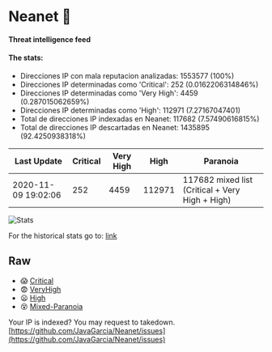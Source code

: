 # Neanet :hocho:
#### Threat intelligence feed
#### The stats:

- Direcciones IP con mala reputacion analizadas: 1553577 (100%)
- Direcciones IP determinadas como 'Critical':  252 (0.0162206314846%)
- Direcciones IP determinadas como 'Very High':  4459 (0.287015062659%)
- Direcciones IP determinadas como 'High':  112971 (7.27167047401)
- Total de direcciones IP indexadas en Neanet:  117682 (7.57490616815%)
- Total de direcciones IP descartadas en Neanet:  1435895 (92.4250938318%)

| Last Update | Critical | Very High | High | Paranoia |
| --- | --- | --- | --- | --- |
| 2020-11-09 19:02:06 | 252 | 4459 | 112971 | 117682 mixed list (Critical + Very High + High)|

![Stats](https://docs.google.com/spreadsheets/d/e/2PACX-1vSnaNMIXVabIpDJjufMlzH7poXnshF3mgd8Is1g9ytUEzVsP5my4Trn8f-xkoLLQ38xpL3HtmUexLo6/pubchart?oid=501124687&format=image)

For the historical stats go to: [link](/stats.csv)
## Raw
- :scream: [Critical](https://raw.githubusercontent.com/JavaGarcia/Neanet/master/blacklists/neanet_critical.txt)
- :fearful: [VeryHigh](https://raw.githubusercontent.com/JavaGarcia/Neanet/master/blacklists/neanet_veryHigh.txtt)
- :frowning: [High](https://raw.githubusercontent.com/JavaGarcia/Neanet/master/blacklists/neanet_high.txt)
- :dizzy_face: [Mixed-Paranoia](https://raw.githubusercontent.com/JavaGarcia/Neanet/master/blacklists/neanet_all.txt)


Your IP is indexed? You may request to takedown. [https://github.com/JavaGarcia/Neanet/issues](https://github.com/JavaGarcia/Neanet/issues)







































































































































































































































































































































































































































































































































































































































































































































































































































































































































































































































































































































































































































































































































































































































































































































































































































































































































































































































































































































































































































































































